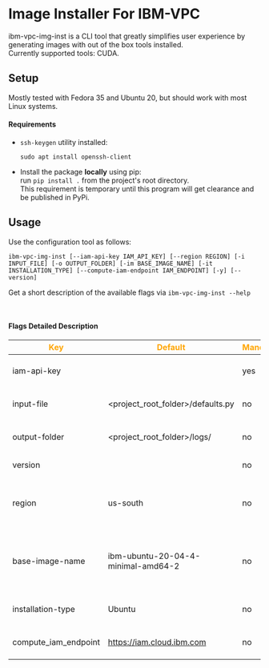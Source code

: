 # Image Installer For IBM-VPC

ibm-vpc-img-inst is a CLI tool that greatly simplifies user experience by generating images with out of the box tools installed.  
Currently supported tools: CUDA.

## Setup

Mostly tested with Fedora 35 and Ubuntu 20, but should work with most Linux systems.   
#### Requirements
- `ssh-keygen` utility installed:
    ```
    sudo apt install openssh-client
    ```
- Install the package **locally** using pip:  
    run `pip install .` from the project's root directory.  
    This requirement is temporary until this program will get clearance and be published in PyPi.
## Usage
Use the configuration tool as follows:

```
ibm-vpc-img-inst [--iam-api-key IAM_API_KEY] [--region REGION] [-i INPUT_FILE] [-o OUTPUT_FOLDER] [-im BASE_IMAGE_NAME] [-it INSTALLATION_TYPE] [--compute-iam-endpoint IAM_ENDPOINT] [-y] [--version] 
```

Get a short description of the available flags via ```ibm-vpc-img-inst --help```

<br/>

#### Flags Detailed Description

<!--- <img width=125/> is used in the following table to create spacing --->
 |<span style="color:orange">Key|<span style="color:orange">Default|<span style="color:orange">Mandatory|<span style="color:orange">Additional info|
 |---|---|---|---|
 | iam-api-key   | |yes|IBM Cloud API key. To generate a new API Key adhere to the following [guide](https://www.ibm.com/docs/en/spectrumvirtualizecl/8.1.3?topic=installing-creating-api-key)
 | input-file    |<project_root_folder>/defaults.py| no | Existing config file to be used as a template in the configuration process |
 | output-folder   |<project_root_folder>/logs/ | no |Path to folder storing IDs of resources created by this program and installation logs |
 | version       | | no |Returns ibm-vpc-img-inst's package version|
 |region| us-south| no|Geographical location for deployment and scope for available resources by the IBM-VPC service. Regions are listed <a href="https://cloud.ibm.com/docs/vpc?topic=vpc-creating-a-vpc-in-a-different-region&interface=cli"> here</a>. |
 |base-image-name| ibm-ubuntu-20-04-4-minimal-amd64-2| no| Prefix of an image name from your account, on which the produced image will be based. Could be either an IBM stock image as explained [here](https://cloud.ibm.com/docs/vpc?topic=vpc-about-images) or a custom image.|
  | installation-type| Ubuntu | no |Type of CUDA installation to use, e.g. Ubuntu, Fedora, RHEL.|
 compute_iam_endpoint|https://iam.cloud.ibm.com|no|Alternative IAM endpoint url for the cloud provider, e.g. https://iam.test.cloud.ibm.com|

